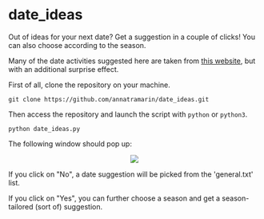 # date_ideas
Out of ideas for your next date? Get a suggestion in a couple of clicks! You can also choose according to the season.

Many of the date activities suggested here are taken from [this website](https://www.goodhousekeeping.com/life/relationships/a31405192/cute-romantic-date-ideas/), but with an additional surprise effect.

First of all, clone the repository on your machine.

```
git clone https://github.com/annatramarin/date_ideas.git
```

Then access the repository and launch the script with `python` or `python3`.

```
python date_ideas.py
```


The following window should pop up:

<p align="center">
  <img src= "https://github.com/annatramarin/date_ideas/blob/main/screenshot_1.PNG"/>
  </p>

If you click on "No", a date suggestion will be picked from the 'general.txt' list.

If you click on "Yes", you can further choose a season and get a season-tailored (sort of) suggestion.




